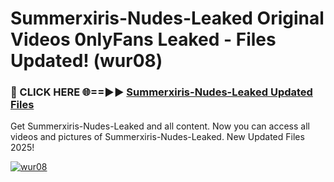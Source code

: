 # Summerxiris-Nudes-Leaked Original Videos 0nlyFans Leaked - Files Updated! (wur08)

<h3>🔴 CLICK HERE 🌐==►► <a href="https://tinyurl.com/4mcuefdz" rel="nofollow">Summerxiris-Nudes-Leaked Updated Files</a></h3>

Get Summerxiris-Nudes-Leaked and all content. Now you can access all videos and pictures of Summerxiris-Nudes-Leaked. New Updated Files 2025!

[![wur08](https://i.imgur.com/StAQSOY.gif)](https://tinyurl.com/4mcuefdz)
